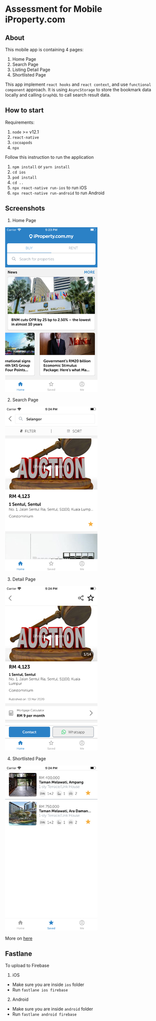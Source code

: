 # Assessment for Mobile iProperty.com

## About
This mobile app is containing 4 pages:
1. Home Page
2. Search Page
3. Listing Detail Page
4. Shortlisted Page

This app implement `react hooks` and `react context`, and use `functional component` approach.
It is using `AsyncStorage` to store the bookmark data locally and calling `GraphQL` to call search result data.

## How to start
Requirements:
1. `node` >= v12.1
2. `react-native`
3. `cocoapods`
4. `npx`

Follow this instruction to run the application
1. `npm install` or `yarn install`
2. `cd ios`
3. `pod install`
4. `cd ..`
5. `npx react-native run-ios` to run iOS
6. `npx react-native run-android` to run Android

## Screenshots
1. Home Page

<img src="./docs/home.png" alt="drawing" width="300"/>

2. Search Page

<img src="./docs/search.png" alt="drawing" width="300"/>

3. Detail Page

<img src="./docs/detail.png" alt="drawing" width="300"/>

4. Shortlisted Page

<img src="./docs/shortlist.png" alt="drawing" width="300"/>

More on [here](./docs)

## Fastlane

To upload to Firebase
1. iOS
- Make sure you are inside `ios` folder
- Run `fastlane ios firebase`

2. Android
- Make sure you are inside `android` folder
- Run `fastlane android firebase`